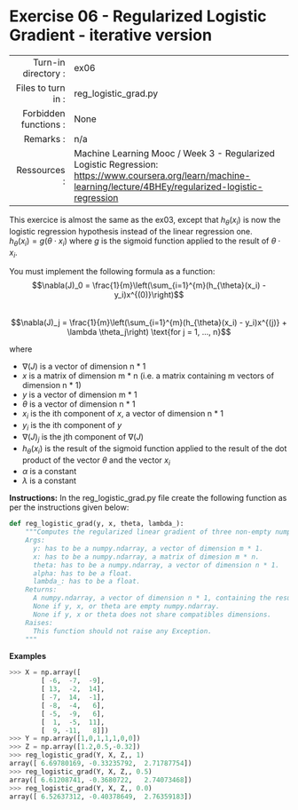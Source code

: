 # Exercise 06 - Regularized Logistic Gradient - iterative version

|                         |                    |
| -----------------------:| ------------------ |
|   Turn-in directory :   |  ex06              |
|   Files to turn in :    |  reg_logistic_grad.py|
|   Forbidden functions : |  None              |
|   Remarks :             |  n/a               |
|   Ressources :          |   	Machine Learning Mooc / Week 3 - Regularized Logistic Regression: https://www.coursera.org/learn/machine-learning/lecture/4BHEy/regularized-logistic-regression | 


This exercice is almost the same as the ex03, except that $h_{\theta}(x_i)$ is now the logistic regression hypothesis instead of the linear regression one.  
$h_{\theta}(x_i) = g(\theta \cdot x_i)$ where $g$ is the sigmoid function applied to the result of $\theta \cdot x_i$.

You must implement the following formula as a function:  
$$\nabla(J)_0 = \frac{1}{m}\left(\sum_{i=1}^{m}(h_{\theta}(x_i) - y_i)x^{(0)}\right)$$  
$$\nabla(J)_j = \frac{1}{m}\left(\sum_{i=1}^{m}(h_{\theta}(x_i) - y_i)x^{(j)} + \lambda \theta_j\right) \text{for j = 1, ..., n}$$

where  
- $\nabla(J)$ is a vector of dimension n * 1   
- $x$ is a matrix of dimension m * n (i.e. a matrix containing m vectors of dimension n * 1)  
- $y$ is a vector of dimension m * 1 
- $\theta$ is a vector of dimension n * 1   
- $x_i$ is the ith component of $x$, a vector of dimension n * 1
- $y_i$ is the ith component of $y$
- $\nabla(J)_j$ is the jth component of $\nabla(J)$
- $h_{\theta}(x_i)$ is the result of the sigmoid function applied to the result of the dot product of the vector $\theta$ and the vector $x_i$
- $\alpha$ is a constant
- $\lambda$ is a constant

**Instructions:**
In the reg_logistic_grad.py file create the following function as per the instructions given below:
```python
def reg_logistic_grad(y, x, theta, lambda_):
    """Computes the regularized linear gradient of three non-empty numpy.ndarray, with two for-loop. The three arrays must have compatible dimensions.
    Args:
      y: has to be a numpy.ndarray, a vector of dimension m * 1.
      x: has to be a numpy.ndarray, a matrix of dimesion m * n.
      theta: has to be a numpy.ndarray, a vector of dimension n * 1.
      alpha: has to be a float.
      lambda_: has to be a float.
    Returns:
      A numpy.ndarray, a vector of dimension n * 1, containing the results of the formula for all j.
      None if y, x, or theta are empty numpy.ndarray.
      None if y, x or theta does not share compatibles dimensions.
    Raises:
      This function should not raise any Exception.
    """
```

**Examples**
```python
>>> X = np.array([
      	[ -6,  -7,  -9],
        [ 13,  -2,  14],
        [ -7,  14,  -1],
        [ -8,  -4,   6],
        [ -5,  -9,   6],
        [  1,  -5,  11],
        [  9, -11,   8]])
>>> Y = np.array([1,0,1,1,1,0,0])
>>> Z = np.array([1.2,0.5,-0.32])
>>> reg_logistic_grad(Y, X, Z,, 1)
array([ 6.69780169, -0.33235792,  2.71787754])
>>> reg_logistic_grad(Y, X, Z,, 0.5)
array([ 6.61208741, -0.3680722,   2.74073468])
>>> reg_logistic_grad(Y, X, Z,, 0.0)
array([ 6.52637312, -0.40378649,  2.76359183])
```
